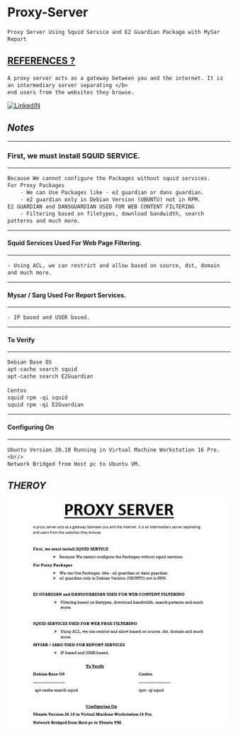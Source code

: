 # Proxy-Server
    Proxy Server Using Squid Service and E2 Guardian Package with MySar Report

## [REFERENCES ?](https://en.wikipedia.org/wiki/Proxy_server)
    A proxy server acts as a gateway between you and the internet. It is an intermediary server separating </b>
    end users from the websites they browse.

[![LinkedIN](https://img.shields.io/badge/LinkedIn-0077B5?style=for-the-badge&logo=linkedin&logoColor=white)](https://www.linkedin.com/in/jadhusan24/)

## _Notes_

-----------------------------------
### First, we must install SQUID SERVICE. <br/>
-----------------------------------

    Because We cannot configure the Packages without squid services. 
    For Proxy Packages
        - We can Use Packages like - e2 guardian or dans guardian.
        - e2 guardian only in Debian Version (UBUNTU) not in RPM.
    E2 GUARDIAN and DANSGUARDIAN USED FOR WEB CONTENT FILTERING
        - Filtering based on filetypes, download bandwidth, search patterns and much more.

-----------------------------------
#### **Squid Services** Used For Web Page Filtering. <br/>
-----------------------------------

    - Using ACL, we can restrict and allow based on source, dst, domain and much more.

-----------------------------------
#### **Mysar** / **Sarg** Used For Report Services. <br/>
-----------------------------------

    - IP based and USER based.

-----------------------------------
#### To Verify
-----------------------------------

    Debian Base OS 
    apt-cache search squid 
    apt-cache search E2Guardian 
    
    Centos
    squid rpm -qi squid 
    squid rpm -qi E2Guardian 
-----------------------------------
#### Configuring On
-----------------------------------

    Ubuntu Version 20.10 Running in Virtual Machine Workstation 16 Pro. <br/>
    Network Bridged from Host pc to Ubuntu VM.

## _THEROY_

![WinVer](./1.jpg)

####

